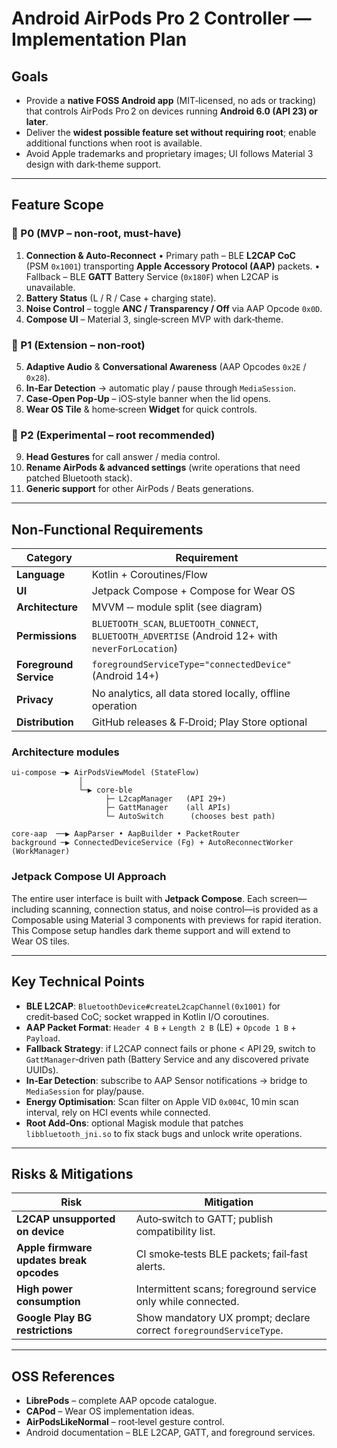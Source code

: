# Android AirPods Pro 2 Controller — Implementation Plan

## Goals

* Provide a **native FOSS Android app** (MIT‑licensed, no ads or tracking) that controls AirPods Pro 2 on devices running **Android 6.0 (API 23) or later**.
* Deliver the **widest possible feature set without requiring root**; enable additional functions when root is available.
* Avoid Apple trademarks and proprietary images; UI follows Material 3 design with dark‑theme support.

---

## Feature Scope

### 🔹 P0 (MVP – non‑root, must‑have)

1. **Connection & Auto‑Reconnect**
   • Primary path – BLE **L2CAP CoC** (PSM `0x1001`) transporting **Apple Accessory Protocol (AAP)** packets.
   • Fallback – BLE **GATT** Battery Service (`0x180F`) when L2CAP is unavailable.
2. **Battery Status** (L / R / Case + charging state).
3. **Noise Control** – toggle **ANC / Transparency / Off** via AAP Opcode `0x0D`.
4. **Compose UI** – Material 3, single‑screen MVP with dark‑theme.

### 🔹 P1 (Extension – non‑root)

5. **Adaptive Audio** & **Conversational Awareness** (AAP Opcodes `0x2E` / `0x28`).
6. **In‑Ear Detection** → automatic play / pause through `MediaSession`.
7. **Case‑Open Pop‑Up** – iOS‑style banner when the lid opens.
8. **Wear OS Tile** & home‑screen **Widget** for quick controls.

### 🔹 P2 (Experimental – root recommended)

9. **Head Gestures** for call answer / media control.
10. **Rename AirPods & advanced settings** (write operations that need patched Bluetooth stack).
11. **Generic support** for other AirPods / Beats generations.

---

## Non‑Functional Requirements

| Category               | Requirement                                                                                        |
| ---------------------- | -------------------------------------------------------------------------------------------------- |
| **Language**           | Kotlin + Coroutines/Flow                                                                           |
| **UI**                 | Jetpack Compose + Compose for Wear OS                                                              |
| **Architecture**       | MVVM ‑‑ module split (see diagram)                                                                 |
| **Permissions**        | `BLUETOOTH_SCAN`, `BLUETOOTH_CONNECT`, `BLUETOOTH_ADVERTISE` (Android 12+ with `neverForLocation`) |
| **Foreground Service** | `foregroundServiceType="connectedDevice"` (Android 14+)                                            |
| **Privacy**            | No analytics, all data stored locally, offline operation                                           |
| **Distribution**       | GitHub releases & F‑Droid; Play Store optional                                                     |

### Architecture modules

```text
ui-compose ─▶ AirPodsViewModel (StateFlow)
               │
               └─▶ core-ble
                     ├─ L2capManager   (API 29+)
                     ├─ GattManager    (all APIs)
                     └─ AutoSwitch      (chooses best path)

core-aap  ──▶ AapParser • AapBuilder • PacketRouter
background ─▶ ConnectedDeviceService (Fg) + AutoReconnectWorker (WorkManager)
```

### Jetpack Compose UI Approach

The entire user interface is built with **Jetpack Compose**. Each screen—
including scanning, connection status, and noise control—is provided as a
Composable using Material 3 components with previews for rapid iteration.
This Compose setup handles dark theme support and will extend to Wear OS tiles.

---

## Key Technical Points

* **BLE L2CAP**: `BluetoothDevice#createL2capChannel(0x1001)` for credit‑based CoC; socket wrapped in Kotlin I/O coroutines.
* **AAP Packet Format**: `Header 4 B` + `Length 2 B` (LE) + `Opcode 1 B` + `Payload`.
* **Fallback Strategy**: if L2CAP connect fails or phone < API 29, switch to `GattManager`‑driven path (Battery Service and any discovered private UUIDs).
* **In‑Ear Detection**: subscribe to AAP Sensor notifications → bridge to `MediaSession` for play/pause.
* **Energy Optimisation**: Scan filter on Apple VID `0x004C`, 10 min scan interval, rely on HCI events while connected.
* **Root Add‑Ons**: optional Magisk module that patches `libbluetooth_jni.so` to fix stack bugs and unlock write operations.

---

## Risks & Mitigations

| Risk                                     | Mitigation                                                         |
| ---------------------------------------- | ------------------------------------------------------------------ |
| **L2CAP unsupported on device**          | Auto‑switch to GATT; publish compatibility list.                   |
| **Apple firmware updates break opcodes** | CI smoke‑tests BLE packets; fail‑fast alerts.                      |
| **High power consumption**               | Intermittent scans; foreground service only while connected.       |
| **Google Play BG restrictions**          | Show mandatory UX prompt; declare correct `foregroundServiceType`. |

---

## OSS References

* **LibrePods** – complete AAP opcode catalogue.
* **CAPod** – Wear OS implementation ideas.
* **AirPodsLikeNormal** – root‑level gesture control.
* Android documentation – BLE L2CAP, GATT, and foreground services.
